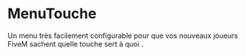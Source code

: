 # MenuTouche
Un menu très facilement configurable pour que vos nouveaux joueurs FiveM sachent quelle touche sert à quoi .
